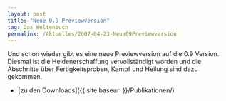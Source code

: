 ```yaml
---
layout: post
title: "Neue 0.9 Previewversion"
tag: Das Weltenbuch
permalink: /Aktuelles/2007-04-23-Neue09Previewversion
---
```


Und schon wieder gibt es eine neue Previewversion auf die 0.9 Version. Diesmal ist die Heldenerschaffung vervollständigt worden und die Abschnitte über Fertigkeitsproben, Kampf und Heilung sind dazu gekommen.

- [zu den Downloads]({{ site.baseurl }}/Publikationen/)
